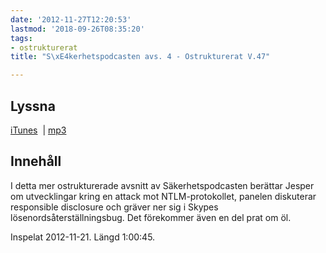 ```yaml
---
date: '2012-11-27T12:20:53'
lastmod: '2018-09-26T08:35:20'
tags:
- ostrukturerat
title: "S\xE4kerhetspodcasten avs. 4 - Ostrukturerat V.47"

---
```

## Lyssna

[iTunes](https://itunes.apple.com/se/podcast/sakerhetspodcasten-4-ostrukturerat/id576469997?i=125335373&l=en)  \| [mp3](http://traffic.libsyn.com/sakerhetspodcasten/Sakerhetspodcasten_Avs._4_-_Ostrukturerat_V.47.mp3)

## Innehåll

I detta mer ostrukturerade avsnitt av Säkerhetspodcasten berättar Jesper om utvecklingar
kring en attack mot NTLM-protokollet, panelen diskuterar responsible disclosure och
gräver ner sig i Skypes lösenordsåterställningsbug. Det förekommer även en del prat om öl.

Inspelat 2012-11-21. Längd 1:00:45.

